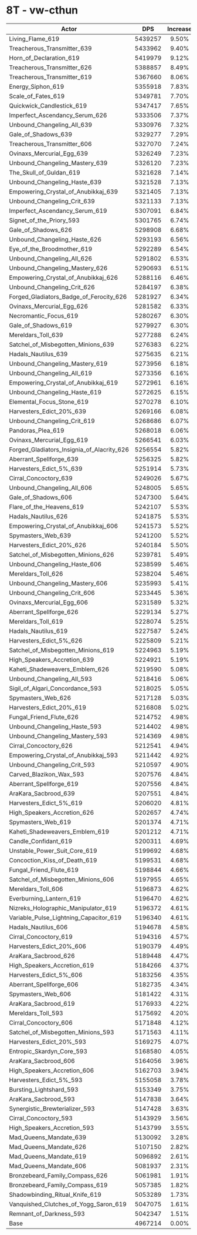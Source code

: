 # 8T - vw-cthun
| Actor | DPS | Increase |
|---|:---:|:---:|
|Living_Flame_619|5439257|9.50%|
|Treacherous_Transmitter_639|5433962|9.40%|
|Horn_of_Declaration_619|5419979|9.12%|
|Treacherous_Transmitter_626|5388857|8.49%|
|Treacherous_Transmitter_619|5367660|8.06%|
|Energy_Siphon_619|5355918|7.83%|
|Scale_of_Fates_619|5349781|7.70%|
|Quickwick_Candlestick_619|5347417|7.65%|
|Imperfect_Ascendancy_Serum_626|5333506|7.37%|
|Unbound_Changeling_All_639|5330976|7.32%|
|Gale_of_Shadows_639|5329277|7.29%|
|Treacherous_Transmitter_606|5327070|7.24%|
|Ovinaxs_Mercurial_Egg_639|5326249|7.23%|
|Unbound_Changeling_Mastery_639|5326120|7.23%|
|The_Skull_of_Guldan_619|5321628|7.14%|
|Unbound_Changeling_Haste_639|5321528|7.13%|
|Empowering_Crystal_of_Anubikkaj_639|5321405|7.13%|
|Unbound_Changeling_Crit_639|5321133|7.13%|
|Imperfect_Ascendancy_Serum_619|5307091|6.84%|
|Signet_of_the_Priory_593|5301765|6.74%|
|Gale_of_Shadows_626|5298908|6.68%|
|Unbound_Changeling_Haste_626|5293193|6.56%|
|Eye_of_the_Broodmother_619|5292289|6.54%|
|Unbound_Changeling_All_626|5291802|6.53%|
|Unbound_Changeling_Mastery_626|5290693|6.51%|
|Empowering_Crystal_of_Anubikkaj_626|5288116|6.46%|
|Unbound_Changeling_Crit_626|5284197|6.38%|
|Forged_Gladiators_Badge_of_Ferocity_626|5281927|6.34%|
|Ovinaxs_Mercurial_Egg_626|5281582|6.33%|
|Necromantic_Focus_619|5280267|6.30%|
|Gale_of_Shadows_619|5279927|6.30%|
|Mereldars_Toll_639|5277288|6.24%|
|Satchel_of_Misbegotten_Minions_639|5276383|6.22%|
|Hadals_Nautilus_639|5275635|6.21%|
|Unbound_Changeling_Mastery_619|5273956|6.18%|
|Unbound_Changeling_All_619|5273356|6.16%|
|Empowering_Crystal_of_Anubikkaj_619|5272961|6.16%|
|Unbound_Changeling_Haste_619|5272625|6.15%|
|Elemental_Focus_Stone_619|5270278|6.10%|
|Harvesters_Edict_20%_639|5269166|6.08%|
|Unbound_Changeling_Crit_619|5268686|6.07%|
|Pandoras_Plea_619|5268018|6.06%|
|Ovinaxs_Mercurial_Egg_619|5266541|6.03%|
|Forged_Gladiators_Insignia_of_Alacrity_626|5256554|5.82%|
|Aberrant_Spellforge_639|5256325|5.82%|
|Harvesters_Edict_5%_639|5251914|5.73%|
|Cirral_Concoctory_639|5249026|5.67%|
|Unbound_Changeling_All_606|5248005|5.65%|
|Gale_of_Shadows_606|5247300|5.64%|
|Flare_of_the_Heavens_619|5242107|5.53%|
|Hadals_Nautilus_626|5241875|5.53%|
|Empowering_Crystal_of_Anubikkaj_606|5241573|5.52%|
|Spymasters_Web_639|5241200|5.52%|
|Harvesters_Edict_20%_626|5240184|5.50%|
|Satchel_of_Misbegotten_Minions_626|5239781|5.49%|
|Unbound_Changeling_Haste_606|5238599|5.46%|
|Mereldars_Toll_626|5238204|5.46%|
|Unbound_Changeling_Mastery_606|5235993|5.41%|
|Unbound_Changeling_Crit_606|5233445|5.36%|
|Ovinaxs_Mercurial_Egg_606|5231589|5.32%|
|Aberrant_Spellforge_626|5229134|5.27%|
|Mereldars_Toll_619|5228074|5.25%|
|Hadals_Nautilus_619|5227587|5.24%|
|Harvesters_Edict_5%_626|5225809|5.21%|
|Satchel_of_Misbegotten_Minions_619|5224963|5.19%|
|High_Speakers_Accretion_639|5224921|5.19%|
|Kaheti_Shadeweavers_Emblem_626|5219590|5.08%|
|Unbound_Changeling_All_593|5218416|5.06%|
|Sigil_of_Algari_Concordance_593|5218025|5.05%|
|Spymasters_Web_626|5217128|5.03%|
|Harvesters_Edict_20%_619|5216808|5.02%|
|Fungal_Friend_Flute_626|5214752|4.98%|
|Unbound_Changeling_Haste_593|5214402|4.98%|
|Unbound_Changeling_Mastery_593|5214369|4.98%|
|Cirral_Concoctory_626|5212541|4.94%|
|Empowering_Crystal_of_Anubikkaj_593|5211442|4.92%|
|Unbound_Changeling_Crit_593|5210597|4.90%|
|Carved_Blazikon_Wax_593|5207576|4.84%|
|Aberrant_Spellforge_619|5207556|4.84%|
|AraKara_Sacbrood_639|5207551|4.84%|
|Harvesters_Edict_5%_619|5206020|4.81%|
|High_Speakers_Accretion_626|5202657|4.74%|
|Spymasters_Web_619|5201374|4.71%|
|Kaheti_Shadeweavers_Emblem_619|5201212|4.71%|
|Candle_Confidant_619|5200311|4.69%|
|Unstable_Power_Suit_Core_619|5199692|4.68%|
|Concoction_Kiss_of_Death_619|5199531|4.68%|
|Fungal_Friend_Flute_619|5198844|4.66%|
|Satchel_of_Misbegotten_Minions_606|5197955|4.65%|
|Mereldars_Toll_606|5196873|4.62%|
|Everburning_Lantern_619|5196470|4.62%|
|Nizreks_Holographic_Manipulator_619|5196372|4.61%|
|Variable_Pulse_Lightning_Capacitor_619|5196340|4.61%|
|Hadals_Nautilus_606|5194678|4.58%|
|Cirral_Concoctory_619|5194316|4.57%|
|Harvesters_Edict_20%_606|5190379|4.49%|
|AraKara_Sacbrood_626|5189448|4.47%|
|High_Speakers_Accretion_619|5184266|4.37%|
|Harvesters_Edict_5%_606|5183256|4.35%|
|Aberrant_Spellforge_606|5182735|4.34%|
|Spymasters_Web_606|5181422|4.31%|
|AraKara_Sacbrood_619|5176933|4.22%|
|Mereldars_Toll_593|5175692|4.20%|
|Cirral_Concoctory_606|5171848|4.12%|
|Satchel_of_Misbegotten_Minions_593|5171563|4.11%|
|Harvesters_Edict_20%_593|5169275|4.07%|
|Entropic_Skardyn_Core_593|5168580|4.05%|
|AraKara_Sacbrood_606|5164056|3.96%|
|High_Speakers_Accretion_606|5162703|3.94%|
|Harvesters_Edict_5%_593|5155058|3.78%|
|Bursting_Lightshard_593|5153349|3.75%|
|AraKara_Sacbrood_593|5147838|3.64%|
|Synergistic_Brewterializer_593|5147428|3.63%|
|Cirral_Concoctory_593|5143929|3.56%|
|High_Speakers_Accretion_593|5143799|3.55%|
|Mad_Queens_Mandate_639|5130092|3.28%|
|Mad_Queens_Mandate_626|5107150|2.82%|
|Mad_Queens_Mandate_619|5096892|2.61%|
|Mad_Queens_Mandate_606|5081937|2.31%|
|Bronzebeard_Family_Compass_626|5061981|1.91%|
|Bronzebeard_Family_Compass_619|5057385|1.82%|
|Shadowbinding_Ritual_Knife_619|5053289|1.73%|
|Vanquished_Clutches_of_Yogg_Saron_619|5047075|1.61%|
|Remnant_of_Darkness_593|5042347|1.51%|
|Base|4967214|0.00%|
